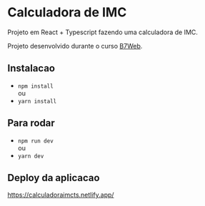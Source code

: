 # Calculadora de IMC

Projeto em React + Typescript fazendo uma calculadora de IMC.

Projeto desenvolvido durante o curso [B7Web](https://b7web.com.br).

## Instalacao

- `npm install`
 <br> ou <br>
- `yarn install`


## Para rodar

- `npm run dev`
<br> ou <br>
- `yarn dev`

## Deploy da aplicacao

https://calculadoraimcts.netlify.app/